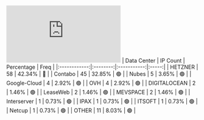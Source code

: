 ![Diagramm](https://github.com/obajay/StateSync-snapshots/blob/main/Projects/Lava/1/README.md)
| Data Center | IP Count | Percentage | Freq |
|:------------:|:--------:|:-----------:|:-----:|
| HETZNER | 58 | 42.34% | 🔴 |
| Contabo | 45 | 32.85% | 🟢 |
| Nubes | 5 | 3.65% | 🟢 |
| Google-Cloud | 4 | 2.92% | 🟢 |
| OVH | 4 | 2.92% | 🟢 |
| DIGITALOCEAN | 2 | 1.46% | 🟢 |
| LeaseWeb | 2 | 1.46% | 🟢 |
| MEVSPACE | 2 | 1.46% | 🟢 |
| Interserver | 1 | 0.73% | 🟢 |
| IPAX | 1 | 0.73% | 🟢 |
| ITSOFT | 1 | 0.73% | 🟢 |
| Netcup | 1 | 0.73% | 🟢 |
| OTHER | 11 | 8.03% | 🟢 |